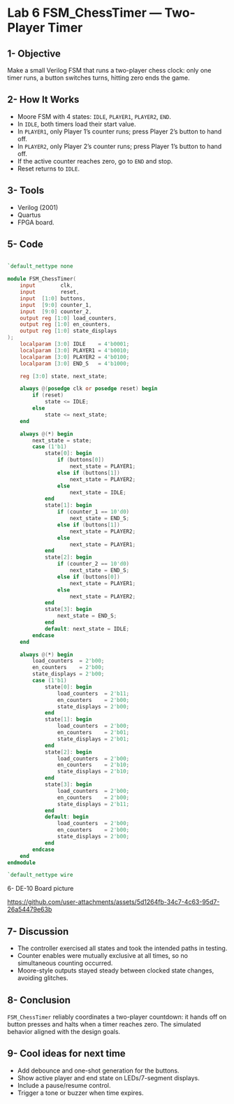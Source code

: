# Lab 6 FSM_ChessTimer — Two-Player Timer 
## 1- Objective

Make a small Verilog FSM that runs a two-player chess clock: only one timer runs, a button switches turns, hitting zero ends the game.

## 2- How It Works
- Moore FSM with 4 states: `IDLE`, `PLAYER1`, `PLAYER2`, `END`.
- In `IDLE`, both timers load their start value.
- In `PLAYER1`, only Player 1’s counter runs; press Player 2’s button to hand off.
- In `PLAYER2`, only Player 2’s counter runs; press Player 1’s button to hand off.
- If the active counter reaches zero, go to `END` and stop.
- Reset returns to `IDLE`.

## 3- Tools
- Verilog (2001)
-  Quartus
-  FPGA board.

## 5- Code 

```verilog

`default_nettype none

module FSM_ChessTimer(
    input        clk,
    input        reset,
    input  [1:0] buttons,
    input  [9:0] counter_1,
    input  [9:0] counter_2,
    output reg [1:0] load_counters,
    output reg [1:0] en_counters,
    output reg [1:0] state_displays
);
    localparam [3:0] IDLE    = 4'b0001;
    localparam [3:0] PLAYER1 = 4'b0010;
    localparam [3:0] PLAYER2 = 4'b0100;
    localparam [3:0] END_S   = 4'b1000;

    reg [3:0] state, next_state;

    always @(posedge clk or posedge reset) begin
        if (reset)
            state <= IDLE;
        else
            state <= next_state;
    end

    always @(*) begin
        next_state = state;
        case (1'b1)
            state[0]: begin
                if (buttons[0])
                    next_state = PLAYER1;
                else if (buttons[1])
                    next_state = PLAYER2;
                else
                    next_state = IDLE;
            end
            state[1]: begin
                if (counter_1 == 10'd0)
                    next_state = END_S;
                else if (buttons[1])
                    next_state = PLAYER2;
                else
                    next_state = PLAYER1;
            end
            state[2]: begin
                if (counter_2 == 10'd0)
                    next_state = END_S;
                else if (buttons[0])
                    next_state = PLAYER1;
                else
                    next_state = PLAYER2;
            end
            state[3]: begin
                next_state = END_S;
            end
            default: next_state = IDLE;
        endcase
    end

    always @(*) begin
        load_counters  = 2'b00;
        en_counters    = 2'b00;
        state_displays = 2'b00;
        case (1'b1)
            state[0]: begin
                load_counters  = 2'b11;
                en_counters    = 2'b00;
                state_displays = 2'b00;
            end
            state[1]: begin
                load_counters  = 2'b00;
                en_counters    = 2'b01;
                state_displays = 2'b01;
            end
            state[2]: begin
                load_counters  = 2'b00;
                en_counters    = 2'b10;
                state_displays = 2'b10;
            end
            state[3]: begin
                load_counters  = 2'b00;
                en_counters    = 2'b00;
                state_displays = 2'b11;
            end
            default: begin
                load_counters  = 2'b00;
                en_counters    = 2'b00;
                state_displays = 2'b00;
            end
        endcase
    end
endmodule

`default_nettype wire
```

6- DE-10 Board picture

https://github.com/user-attachments/assets/5d1264fb-34c7-4c63-95d7-26a54479e63b


## 7- Discussion
- The controller exercised all states and took the intended paths in testing.
- Counter enables were mutually exclusive at all times, so no simultaneous counting occurred.
- Moore-style outputs stayed steady between clocked state changes, avoiding glitches.

## 8- Conclusion
`FSM_ChessTimer` reliably coordinates a two-player countdown: it hands off on button presses and halts when a timer reaches zero. The simulated behavior aligned with the design goals.

## 9- Cool ideas for next time
- Add debounce and one-shot generation for the buttons.
- Show active player and end state on LEDs/7-segment displays.
- Include a pause/resume control.
- Trigger a tone or buzzer when time expires.


